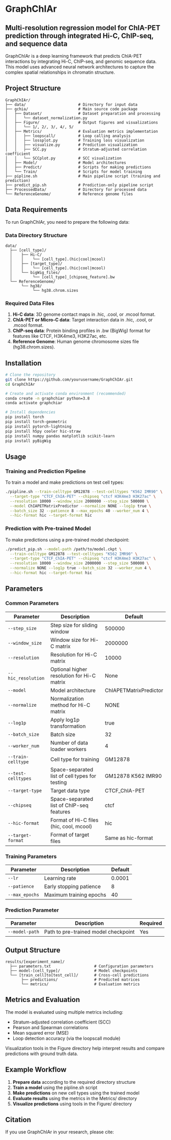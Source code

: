 # GraphChIAr

## Multi-resolution regression model for ChIA-PET prediction through integrated Hi-C, ChIP-seq, and sequence data

GraphChIAr is a deep learning framework that predicts ChIA-PET interactions by integrating Hi-C, ChIP-seq, and genomic sequence data. This model uses advanced neural network architectures to capture the complex spatial relationships in chromatin structure.

## Project Structure

```
GraphChIAr/
├── data/                       # Directory for input data
├── gchia/                      # Main source code package
│   ├── Dataset/                # Dataset preparation and processing
│   │   └── dataset_normalization.py
│   ├── Figure/                 # Output figures and visualizations
│   │   └── 1/, 2/, 3/, 4/, 5/ 
│   ├── Metrics/                # Evaluation metrics implementation
│   │   ├── loopscall/          # Loop calling analysis
│   │   ├── lossplot.py         # Training loss visualization
│   │   ├── visualize.py        # Prediction visualization
│   │   ├── SCC.py              # Stratum-adjusted correlation coefficient
│   │   └── SCCplot.py          # SCC visualization
│   ├── Model/                  # Model architectures
│   ├── Predict/                # Scripts for making predictions
│   └── Train/                  # Scripts for model training
├── pipline.sh                  # Main pipeline script (training and prediction)
├── predict_pip.sh              # Prediction-only pipeline script
├── ProcessedData/              # Directory for processed data
└── ReferenceGenome/            # Reference genome files
```

## Data Requirements

To run GraphChIAr, you need to prepare the following data:

### Data Directory Structure

```
data/
  ├── [cell_type]/
  │    ├── Hi-C/
  │    │    └── [cell_type].(hic|cool|mcool)
  │    ├── [target_type]/
  │    │    └── [cell_type].(hic|cool|mcool)
  │    └── bigWig_files/
  │         └── [cell_type]_[chipseq_feature].bw
  └── ReferenceGenome/
       └── hg38/
            └── hg38.chrom.sizes
```

### Required Data Files

1. **Hi-C data**: 3D genome contact maps in .hic, .cool, or .mcool format.
2. **ChIA-PET or Micro-C data**: Target interaction data in .hic, .cool, or .mcool format.
3. **ChIP-seq data**: Protein binding profiles in .bw (BigWig) format for features like CTCF, H3K4me3, H3K27ac, etc.
4. **Reference Genome**: Human genome chromosome sizes file (hg38.chrom.sizes).

## Installation

```bash
# Clone the repository
git clone https://github.com/yourusername/GraphChIAr.git
cd GraphChIAr

# Create and activate conda environment (recommended)
conda create -n graphchiar python=3.8
conda activate graphchiar

# Install dependencies
pip install torch
pip install torch-geometric
pip install pytorch-lightning
pip install h5py cooler hic-straw
pip install numpy pandas matplotlib scikit-learn
pip install pyBigWig
```

## Usage

### Training and Prediction Pipeline

To train a model and make predictions on test cell types:

```bash
./pipline.sh --train-celltype GM12878 --test-celltypes "K562 IMR90" \
  --target-type "CTCF_ChIA-PET" --chipseq "ctcf H3K4me3 H3K27ac" \
  --resolution 10000 --window_size 2000000 --step_size 500000 \
  --model ChIAPETMatrixPredictor --normalize NONE --log1p true \
  --batch_size 32 --patience 8 --max_epochs 40 --worker_num 4 \
  --hic-format hic --target-format hic
```

### Prediction with Pre-trained Model

To make predictions using a pre-trained model checkpoint:

```bash
./predict_pip.sh --model-path /path/to/model.ckpt \
  --train-celltype GM12878 --test-celltypes "K562 IMR90" \
  --target-type "CTCF_ChIA-PET" --chipseq "ctcf H3K4me3 H3K27ac" \
  --resolution 10000 --window_size 2000000 --step_size 500000 \
  --normalize NONE --log1p true --batch_size 32 --worker_num 4 \
  --hic-format hic --target-format hic
```

## Parameters

### Common Parameters

| Parameter | Description | Default |
|-----------|-------------|---------|
| `--step_size` | Step size for sliding window | 500000 |
| `--window_size` | Window size for Hi-C matrix | 2000000 |
| `--resolution` | Resolution for Hi-C matrix | 10000 |
| `--hic_resolution` | Optional higher resolution for Hi-C matrix | None |
| `--model` | Model architecture | ChIAPETMatrixPredictor |
| `--normalize` | Normalization method for Hi-C matrix | NONE |
| `--log1p` | Apply log1p transformation | true |
| `--batch_size` | Batch size | 32 |
| `--worker_num` | Number of data loader workers | 4 |
| `--train-celltype` | Cell type for training | GM12878 |
| `--test-celltypes` | Space-separated list of cell types for testing | GM12878 K562 IMR90 |
| `--target-type` | Target data type | CTCF_ChIA-PET |
| `--chipseq` | Space-separated list of ChIP-seq features | ctcf |
| `--hic-format` | Format of Hi-C files (hic, cool, mcool) | hic |
| `--target-format` | Format of target files | Same as hic-format |

### Training Parameters

| Parameter | Description | Default |
|-----------|-------------|---------|
| `--lr` | Learning rate | 0.0001 |
| `--patience` | Early stopping patience | 8 |
| `--max_epochs` | Maximum training epochs | 40 |

### Prediction Parameter

| Parameter | Description | Required |
|-----------|-------------|----------|
| `--model-path` | Path to pre-trained model checkpoint | Yes |

## Output Structure

```
results/[experiment_name]/
  ├── parameters.txt                   # Configuration parameters
  ├── model-[cell_type]/               # Model checkpoints
  └── [train_cell]to[test_cell]/       # Cross-cell predictions
       ├── predictions/                # Predicted matrices
       └── metrics/                    # Evaluation metrics
```

## Metrics and Evaluation

The model is evaluated using multiple metrics including:
- Stratum-adjusted correlation coefficient (SCC)
- Pearson and Spearman correlations
- Mean squared error (MSE)
- Loop detection accuracy (via the loopscall module)

Visualization tools in the Figure directory help interpret results and compare predictions with ground truth data.

## Example Workflow

1. **Prepare data** according to the required directory structure
2. **Train a model** using the pipline.sh script
3. **Make predictions** on new cell types using the trained model
4. **Evaluate results** using the metrics in the Metrics/ directory
5. **Visualize predictions** using tools in the Figure/ directory

## Citation

If you use GraphChIAr in your research, please cite:
```

```


